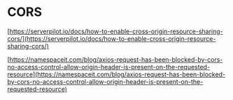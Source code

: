 # CORS

[https://serverpilot.io/docs/how-to-enable-cross-origin-resource-sharing-cors/](https://serverpilot.io/docs/how-to-enable-cross-origin-resource-sharing-cors/)

[https://namespaceit.com/blog/axios-request-has-been-blocked-by-cors-no-access-control-allow-origin-header-is-present-on-the-requested-resource](https://namespaceit.com/blog/axios-request-has-been-blocked-by-cors-no-access-control-allow-origin-header-is-present-on-the-requested-resource)

